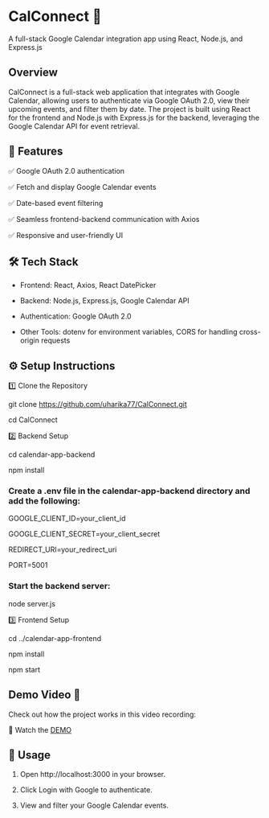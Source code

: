 # CalConnect 📅

A full-stack Google Calendar integration app using React, Node.js, and Express.js

## Overview

CalConnect is a full-stack web application that integrates with Google Calendar, allowing users to authenticate via Google OAuth 2.0, view their upcoming events, and filter them by date. The project is built using React for the frontend and Node.js with Express.js for the backend, leveraging the Google Calendar API for event retrieval.

## 🚀 Features

✅ Google OAuth 2.0 authentication

✅ Fetch and display Google Calendar events

✅ Date-based event filtering

✅ Seamless frontend-backend communication with Axios

✅ Responsive and user-friendly UI
  
## 🛠️ Tech Stack

- Frontend: React, Axios, React DatePicker
  
- Backend: Node.js, Express.js, Google Calendar API
  
- Authentication: Google OAuth 2.0
  
- Other Tools: dotenv for environment variables, CORS for handling cross-origin requests

## ⚙️ Setup Instructions

1️⃣ Clone the Repository

git clone https://github.com/uharika77/CalConnect.git 

cd CalConnect 

2️⃣ Backend Setup

cd calendar-app-backend 

npm install  

### Create a .env file in the calendar-app-backend directory and add the following:

GOOGLE_CLIENT_ID=your_client_id

GOOGLE_CLIENT_SECRET=your_client_secret

REDIRECT_URI=your_redirect_uri

PORT=5001

### Start the backend server:
   
node server.js 

3️⃣ Frontend Setup

cd ../calendar-app-frontend 

npm install

npm start 

## Demo Video 🎥

Check out how the project works in this video recording:

📌 Watch the [DEMO](https://drive.google.com/file/d/14i1QAWU3QGTyjM9zp6U1mVOtx2BUEoTn/view)

## 🎯 Usage

1. Open http://localhost:3000 in your browser.

2. Click Login with Google to authenticate.

3. View and filter your Google Calendar events.


